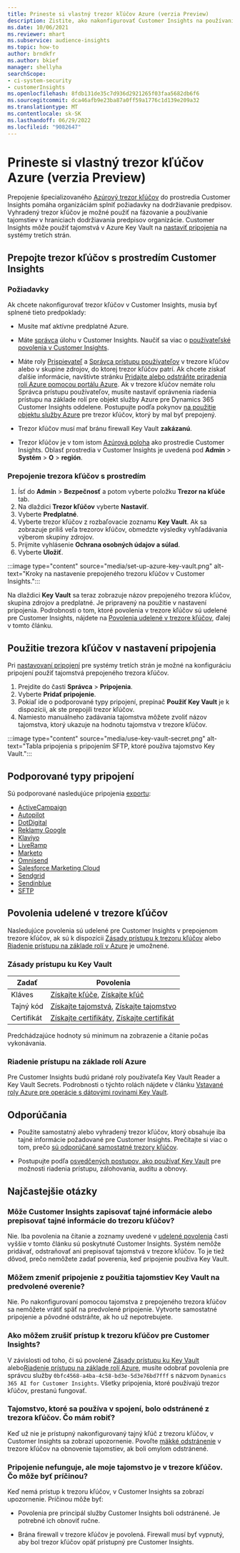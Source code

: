 ```yaml
---
title: Prineste si vlastný trezor kľúčov Azure (verzia Preview)
description: Zistite, ako nakonfigurovať Customer Insights na používanie vlastného trezoru kľúčov Azure na správu tajných informácií.
ms.date: 10/06/2021
ms.reviewer: mhart
ms.subservice: audience-insights
ms.topic: how-to
author: brndkfr
ms.author: bkief
manager: shellyha
searchScope:
- ci-system-security
- customerInsights
ms.openlocfilehash: 8fdb131de35c7d936d2921265f03faa5682db6f6
ms.sourcegitcommit: dca46afb9e23ba87a0ff59a1776c1d139e209a32
ms.translationtype: MT
ms.contentlocale: sk-SK
ms.lasthandoff: 06/29/2022
ms.locfileid: "9082647"
---
```

# <a name="bring-your-own-azure-key-vault-preview"></a>Prineste si vlastný trezor kľúčov Azure (verzia Preview)

Prepojenie špecializovaného [Azúrový trezor kľúčov](/azure/key-vault/general/basic-concepts) do prostredia Customer Insights pomáha organizáciám splniť požiadavky na dodržiavanie predpisov.
Vyhradený trezor kľúčov je možné použiť na fázovanie a používanie tajomstiev v hraniciach dodržiavania predpisov organizácie. Customer Insights môže použiť tajomstvá v Azure Key Vault na [nastaviť pripojenia](connections.md) na systémy tretích strán.

## <a name="link-the-key-vault-to-the-customer-insights-environment"></a>Prepojte trezor kľúčov s prostredím Customer Insights

### <a name="prerequisites"></a>Požiadavky

Ak chcete nakonfigurovať trezor kľúčov v Customer Insights, musia byť splnené tieto predpoklady:

- Musíte mať aktívne predplatné Azure.

- Máte [správca](permissions.md#admin) úlohu v Customer Insights. Naučiť sa viac o [používateľské povolenia v Customer Insights](permissions.md#assign-roles-and-permissions).

- Máte roly [Prispievateľ](/azure/role-based-access-control/built-in-roles#contributor) a [Správca prístupu používateľov](/azure/role-based-access-control/built-in-roles#user-access-administrator) v trezore kľúčov alebo v skupine zdrojov, do ktorej trezor kľúčov patrí. Ak chcete získať ďalšie informácie, navštívte stránku [Pridajte alebo odstráňte priradenia rolí Azure pomocou portálu Azure](/azure/role-based-access-control/role-assignments-portal). Ak v trezore kľúčov nemáte rolu Správca prístupu používateľov, musíte nastaviť oprávnenia riadenia prístupu na základe rolí pre objekt služby Azure pre Dynamics 365 Customer Insights oddelene. Postupujte podľa pokynov [na použitie objektu služby Azure](connect-service-principal.md) pre trezor kľúčov, ktorý by mal byť prepojený.

- Trezor kľúčov musí mať bránu firewall Key Vault **zakázanú**.

- Trezor kľúčov je v tom istom [Azúrová poloha](https://azure.microsoft.com/global-infrastructure/geographies/#overview) ako prostredie Customer Insights. Oblasť prostredia v Customer Insights je uvedená pod **Admin** > **Systém** > **O** > **región**.

### <a name="link-a-key-vault-to-the-environment"></a>Prepojenie trezora kľúčov s prostredím

1. Ísť do **Admin** > **Bezpečnosť** a potom vyberte položku **Trezor na kľúče** tab.
1. Na dlaždici **Trezor kľúčov** vyberte **Nastaviť**.
1. Vyberte **Predplatné**.
1. Vyberte trezor kľúčov z rozbaľovacie zoznamu **Key Vault**. Ak sa zobrazuje príliš veľa trezorov kľúčov, obmedzte výsledky vyhľadávania výberom skupiny zdrojov.
1. Prijmite vyhlásenie **Ochrana osobných údajov a súlad**.
1. Vyberte **Uložiť**.

:::image type="content" source="media/set-up-azure-key-vault.png" alt-text="Kroky na nastavenie prepojeného trezoru kľúčov v Customer Insights.":::

Na dlaždici **Key Vault** sa teraz zobrazuje názov prepojeného trezora kľúčov, skupina zdrojov a predplatné. Je pripravený na použitie v nastavení pripojenia.
Podrobnosti o tom, ktoré povolenia v trezore kľúčov sú udelené pre Customer Insights, nájdete na [Povolenia udelené v trezore kľúčov](#permissions-granted-on-the-key-vault), ďalej v tomto článku.

## <a name="use-the-key-vault-in-the-connection-setup"></a>Použitie trezora kľúčov v nastavení pripojenia

Pri [nastavovaní pripojení](connections.md) pre systémy tretích strán je možné na konfiguráciu pripojení použiť tajomstvá prepojeného trezora kľúčov.

1. Prejdite do časti **Správca** > **Pripojenia**.
1. Vyberte **Pridať pripojenie**.
1. Pokiaľ ide o podporované typy pripojení, prepínač **Použiť Key Vault** je k dispozícii, ak ste prepojili trezor kľúčov.
1. Namiesto manuálneho zadávania tajomstva môžete zvoliť názov tajomstva, ktorý ukazuje na hodnotu tajomstva v trezore kľúčov.

:::image type="content" source="media/use-key-vault-secret.png" alt-text="Tabla pripojenia s pripojením SFTP, ktoré používa tajomstvo Key Vault.":::

## <a name="supported-connection-types"></a>Podporované typy pripojení

Sú podporované nasledujúce pripojenia [exportu](export-destinations.md):

* [ActiveCampaign](export-active-campaign.md)
* [Autopilot](export-autopilot.md)
* [DotDigital](export-dotdigital.md)
* [Reklamy Google](export-google-ads.md)
* [Klaviyo](export-klaviyo.md)
* [LiveRamp](export-liveramp.md)
* [Marketo](export-marketo.md)
* [Omnisend](export-omnisend.md)
* [Salesforce Marketing Cloud](export-salesforce.md)
* [Sendgrid](export-sendgrid.md)
* [Sendinblue](export-sendinblue.md)
* [SFTP](export-sftp.md)

## <a name="permissions-granted-on-the-key-vault"></a>Povolenia udelené v trezore kľúčov

Nasledujúce povolenia sú udelené pre Customer Insights v prepojenom trezore kľúčov, ak sú k dispozícii [Zásady prístupu k trezoru kľúčov](/azure/key-vault/general/assign-access-policy?tabs=azure-portal) alebo [Riadenie prístupu na základe rolí v Azure](/azure/key-vault/general/rbac-guide?tabs=azure-cli) je umožnené.

### <a name="key-vault-access-policy"></a>Zásady prístupu ku Key Vault

| Zadať        | Povolenia          |
| ----------- | -------------------- |
| Kláves         | [Získajte kľúče](/rest/api/keyvault/keys/get-keys/get-keys), [Získajte kľúč](/rest/api/keyvault/keys/get-key/get-key)                                 |
| Tajný kód      | [Získajte tajomstvá](/rest/api/keyvault/secrets/get-secrets/get-secrets), [Získajte tajomstvo](/rest/api/keyvault/secrets/get-secret/get-secret)                     |
| Certifikát | [Získajte certifikáty](/rest/api/keyvault/certificates/get-certificates/get-certificates), [Získajte certifikát](/rest/api/keyvault/certificates/get-certificate/get-certificate) |

Predchádzajúce hodnoty sú minimum na zobrazenie a čítanie počas vykonávania.

### <a name="azure-role-based-access-control"></a>Riadenie prístupu na základe rolí Azure

Pre Customer Insights budú pridané roly používateľa Key Vault Reader a Key Vault Secrets. Podrobnosti o týchto rolách nájdete v článku [Vstavané roly Azure pre operácie s dátovými rovinami Key Vault](/azure/key-vault/general/rbac-guide?tabs=azure-cli).

## <a name="recommendations"></a>Odporúčania

- Použite samostatný alebo vyhradený trezor kľúčov, ktorý obsahuje iba tajné informácie požadované pre Customer Insights. Prečítajte si viac o tom, prečo [sú odporúčané samostatné trezory kľúčov](/azure/key-vault/general/best-practices#why-we-recommend-separate-key-vaults).

- Postupujte podľa [osvedčených postupov, ako používať Key Vault](/azure/key-vault/general/best-practices#turn-on-logging) pre možnosti riadenia prístupu, zálohovania, auditu a obnovy.

## <a name="frequently-asked-questions"></a>Najčastejšie otázky

### <a name="can-customer-insights-write-secrets-or-overwrite-secrets-into-the-key-vault"></a>Môže Customer Insights zapisovať tajné informácie alebo prepisovať tajné informácie do trezoru kľúčov?

Nie. Iba povolenia na čítanie a zoznamy uvedené v [udelené povolenia](#permissions-granted-on-the-key-vault) časti vyššie v tomto článku sú poskytnuté Customer Insights. Systém nemôže pridávať, odstraňovať ani prepisovať tajomstvá v trezore kľúčov. To je tiež dôvod, prečo nemôžete zadať poverenia, keď pripojenie používa Key Vault.

### <a name="can-i-change-a-connection-from-using-key-vault-secrets-to-default-authentication"></a>Môžem zmeniť pripojenie z použitia tajomstiev Key Vault na predvolené overenie?

Nie. Po nakonfigurovaní pomocou tajomstva z prepojeného trezora kľúčov sa nemôžete vrátiť späť na predvolené pripojenie. Vytvorte samostatné pripojenie a pôvodné odstráňte, ak ho už nepotrebujete.

### <a name="how-can-i-revoke-access-to-a-key-vault-for-customer-insights"></a>Ako môžem zrušiť prístup k trezoru kľúčov pre Customer Insights?

V závislosti od toho, či sú povolené [Zásady prístupu ku Key Vault](/azure/key-vault/general/assign-access-policy?tabs=azure-portal) alebo[Riadenie prístupu na základe rolí Azure](/azure/key-vault/general/rbac-guide?tabs=azure-cli), musíte odobrať povolenia pre správcu služby `0bfc4568-a4ba-4c58-bd3e-5d3e76bd7fff` s názvom `Dynamics 365 AI for Customer Insights`. Všetky pripojenia, ktoré používajú trezor kľúčov, prestanú fungovať.

### <a name="a-secret-thats-used-in-a-connection-got-removed-from-the-key-vault-what-can-i-do"></a>Tajomstvo, ktoré sa používa v spojení, bolo odstránené z trezora kľúčov. Čo mám robiť?

Keď už nie je prístupný nakonfigurovaný tajný kľúč z trezoru kľúčov, v Customer Insights sa zobrazí upozornenie. Povoľte [mäkké odstránenie](/azure/key-vault/general/soft-delete-overview) v trezore kľúčov na obnovenie tajomstiev, ak boli omylom odstránené.

### <a name="a-connection-doesnt-work-but-my-secret-is-in-the-key-vault-what-might-be-the-cause"></a>Pripojenie nefunguje, ale moje tajomstvo je v trezore kľúčov. Čo môže byť príčinou?

Keď nemá prístup k trezoru kľúčov, v Customer Insights sa zobrazí upozornenie. Príčinou môže byť:

- Povolenia pre principál služby Customer Insights boli odstránené. Je potrebné ich obnoviť ručne.

- Brána firewall v trezore kľúčov je povolená. Firewall musí byť vypnutý, aby bol trezor kľúčov opäť prístupný pre Customer Insights.
